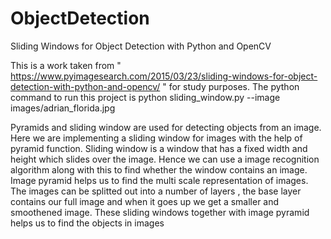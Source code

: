 # ObjectDetection
Sliding Windows for Object Detection with Python and OpenCV

This is a work taken from " https://www.pyimagesearch.com/2015/03/23/sliding-windows-for-object-detection-with-python-and-opencv/ " 
for study purposes. 
The python command to run this project is python sliding_window.py --image images/adrian_florida.jpg 

Pyramids and sliding window are used for detecting objects from an image. Here we are implementing a sliding window for images with the help of pyramid function. Sliding window is a window that has a fixed width and height which slides over the image. Hence we can use a image recognition algorithm along with this to find whether the window contains an image. Image pyramid helps us to find the multi scale representation of images. The images can be splitted out into a number of layers , the base layer contains our full image and when it goes up we get a smaller and smoothened image. 
These sliding windows together with image pyramid helps us to find the objects in images


